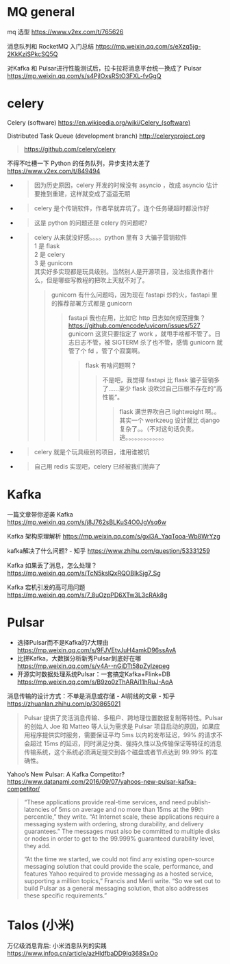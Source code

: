 
# MQ general

mq 选型 https://www.v2ex.com/t/765626

消息队列和 RocketMQ 入门总结 https://mp.weixin.qq.com/s/eXzq5jg-2KkKziSPkcSQ5Q

对Kafka 和 Pulsar进行性能测试后，拉卡拉将消息平台统一换成了 Pulsar https://mp.weixin.qq.com/s/s4PjlOxsRStO3FXL-fvGgQ

# celery

Celery (software) https://en.wikipedia.org/wiki/Celery_(software)

Distributed Task Queue (development branch) http://celeryproject.org
> https://github.com/celery/celery

不得不吐槽一下 Python 的任务队列，异步支持太差了 https://www.v2ex.com/t/849494
- > 因为历史原因，celery 开发的时候没有 asyncio ，改成 asyncio 估计要推到重建，这样就变成了遥遥无期
- > celery 是个传销软件，作者早就弃坑了。连个任务硬超时都没作好
- > 这是 python 的问题还是 celery 的问题呢?
- > celery 从来就没好感。。。。python 里有 3 大骗子营销软件 <br> 1 是 flask <br> 2 是 celery <br> 3 是 gunicorn <br> 其实好多实现都是玩具级别。当然别人是开源项目，没法指责作者什么，但是哪些写教程的把吹上天就不对了。
  >> gunicorn 有什么问题吗，因为现在 fastapi 炒的火，fastapi 里的推荐部署方式都是 gunicorn
  >>> fastapi 我也在用，比如它 http 日志如何规范搜集？ <br> https://github.com/encode/uvicorn/issues/527 <br> gunicorn 这货只要指定了 work ，就甩手啥都不管了。日志日志不管，被 SIGTERM 杀了也不管，感情 gunicorn 就管了个 fd ，管了个寂寞啊。
  >>>> flask 有啥问题啊？
  >>>>> 不是吧，我觉得 fastapi 比 flask 骗子营销多了……至少 flask 没吹过自己压根不存在的“高性能”。
  >>>>>> flask 满世界吹自己 lightweight 啊。。其实一个 werkzeug 设计就比 django 复杂了。。（不对这句话负责。逃。。。。。。。。。。。。。
- > celery 就是个玩具级别的项目，谁用谁被坑
- > 自己用 redis 实现吧，celery 已经被我们抛弃了

# Kafka

一篇文章带你逆袭 Kafka https://mp.weixin.qq.com/s/j8J762sBLKuS4O0JgVsq6w

Kafka 架构原理解析 https://mp.weixin.qq.com/s/gxl3A_YaqTooa-Wb8WrYzg

kafka解决了什么问题? - 知乎 https://www.zhihu.com/question/53331259

Kafka 如果丢了消息，怎么处理？ https://mp.weixin.qq.com/s/TcN5kslQxRQOBlkSjg7_Sg

Kafka 宕机引发的高可用问题 https://mp.weixin.qq.com/s/7_8uOzpPD6XTw3L3cRAk8g

# Pulsar

- 选择Pulsar而不是Kafka的7大理由 https://mp.weixin.qq.com/s/9FJVEtvJuH4amkD96ssAyA
- 比拼Kafka，大数据分析新秀Pulsar到底好在哪 https://mp.weixin.qq.com/s/v4A--nGiDTt58pZyIzepeg
- 开源实时数据处理系统Pulsar：一套搞定Kafka+Flink+DB https://mp.weixin.qq.com/s/B9zo0zThARAi11hRuJ-AqA

消息传输的设计方式：不单是消息或存储 - AI前线的文章 - 知乎 https://zhuanlan.zhihu.com/p/30865021
> Pulsar 提供了灵活消息传输、多租户、跨地理位置数据复制等特性。Pulsar 的创始人 Joe 和 Matteo 等人认为需求是 Pulsar 项目启动的原因，如果应用程序提供实时服务，需要保证平均 5ms 以内的发布延迟，99% 的请求不会超过 15ms 的延迟，同时满足分类、强持久性以及传输保证等特征的消息传输系统，这个系统必须满足提交到各个磁盘或者节点达到 99.99% 的准确性。

Yahoo’s New Pulsar: A Kafka Competitor? https://www.datanami.com/2016/09/07/yahoos-new-pulsar-kafka-competitor/
> “These applications provide real-time services, and need publish-latencies of 5ms on average and no more than 15ms at the 99th percentile,” they write. “At Internet scale, these applications require a messaging system with ordering, strong durability, and delivery guarantees.” The messages must also be committed to multiple disks or nodes in order to get to the 99.999% guaranteed durability level, they add.
>
> “At the time we started, we could not find any existing open-source messaging solution that could provide the scale, performance, and features Yahoo required to provide messaging as a hosted service, supporting a million topics,” Francis and Merli write. “So we set out to build Pulsar as a general messaging solution, that also addresses these specific requirements.”

# Talos (小米)

万亿级消息背后: 小米消息队列的实践 https://www.infoq.cn/article/azHldfbaDD9Iq368SxOo

